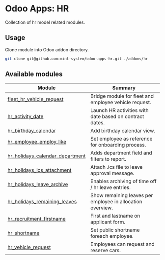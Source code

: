 # Odoo Apps: HR

Collection of hr model related modules.

## Usage

Clone module into Odoo addon directory.

```bash
git clone git@github.com:mint-system/odoo-apps-hr.git ./addons/hr
```

## Available modules

| Module | Summary |
| --- | --- |
| [fleet_hr_vehicle_request](fleet_hr_vehicle_request) |         Bridge module for fleet and employee vehicle request. |
| [hr_activity_date](hr_activity_date) |         Launch HR activities with date based on contract dates. |
| [hr_birthday_calendar](hr_birthday_calendar) |         Add birthday calendar view. |
| [hr_employee_employ_like](hr_employee_employ_like) |         Set employee as reference for onboarding process. |
| [hr_holidays_calendar_department](hr_holidays_calendar_department) |         Adds department field and filters to report. |
| [hr_holidays_ics_attachment](hr_holidays_ics_attachment) |         Attach .ics file to leave approval message. |
| [hr_holidays_leave_archive](hr_holidays_leave_archive) |         Enables archiving of time off / hr leave entries. |
| [hr_holidays_remaining_leaves](hr_holidays_remaining_leaves) |         Show remaining leaves per employee in allocation overview. |
| [hr_recruitment_firstname](hr_recruitment_firstname) |         First and lastname on applicant form. |
| [hr_shortname](hr_shortname) |         Set public shortname foreach employee. |
| [hr_vehicle_request](hr_vehicle_request) |         Employees can request and reserve cars. |
